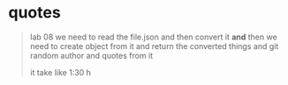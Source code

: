# quotes

> lab 08 we need to read the file.json  and then convert it **and** then  we need to create object 
> from it and return the converted things and git random author and quotes from it 
> 
> it take like 1:30 h 